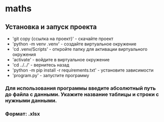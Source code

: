 # maths

## Установка и запуск проекта
- 'git copy {ссылка на проект}' - скачайте проект
- 'python -m venv .venv' - создайте виртуальное окружение
- 'cd .venv/Scripts' - откройте папку для активации виртуального окружения
- 'activate' - войдите в виртуальное окружение
- 'cd ../../' - вернитесь назад
- 'python -m pip install -r requirements.txt' - установите зависимости
- 'program.py' - запустите программу
 
### Для использования программы введите абсолютный путь до файла с данными. Укажите название таблицы и строки с нужными данными.
### Формат: .xlsx

